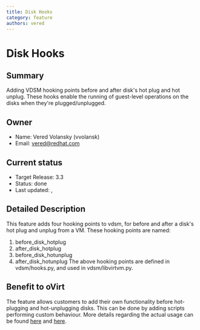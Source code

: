 ```yaml
---
title: Disk Hooks
category: feature
authors: vered
---
```


# Disk Hooks

## Summary

Adding VDSM hooking points before and after disk's hot plug and hot unplug.
 These hooks enable the running of guest-level operations on the disks when they're plugged/unplugged.

## Owner

*   Name: Vered Volansky (vvolansk)
*   Email: vered@redhat.com

## Current status

*   Target Release: 3.3
*   Status: done
*   Last updated: ,

## Detailed Description

This feature adds four hooking points to vdsm, for before and after a disk's hot plug and unplug from a VM.
These hooking points are named:
1. before_disk_hotplug
2. after_disk_hotplug
3. before_disk_hotunplug
4. after_disk_hotunplug
 The above hooking points are defined in vdsm/hooks.py, and used in vdsm/libvirtvm.py.

## Benefit to oVirt

The feature allows customers to add their own functionality before hot-plugging and hot-unplugging disks.
 This can be done by adding scripts performing custom behaviour.
More details regarding the actual usage can be found [here](/develop/developer-guide/vdsm/hooks.html) and [here](/documentation/administration_guide/#appe-VDSM_and_Hooks).

